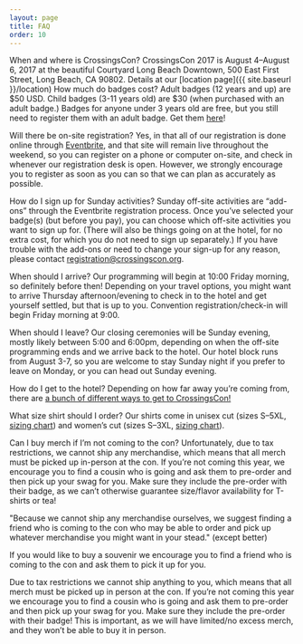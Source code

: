 ```yaml
---
layout: page
title: FAQ
order: 10
---
```


When and where is CrossingsCon?
CrossingsCon 2017 is August 4–August 6, 2017 at the beautiful Courtyard Long Beach Downtown, 500 East First Street, Long Beach, CA 90802. Details at our [location page]({{ site.baseurl }}/location)
How much do badges cost?
Adult badges (12 years and up) are $50 USD. Child badges (3-11 years old) are $30 (when purchased with an adult badge.) Badges for anyone under 3 years old are free, but you still need to register them with an adult badge. Get them [here](https://crossingscon-2017.eventbrite.com/?aff=site)!

Will there be on-site registration?
Yes, in that all of our registration is done online through [Eventbrite](https://crossingscon-2017.eventbrite.com/?aff=site), and that site will remain live throughout the weekend, so you can register on a phone or computer on-site, and check in whenever our registration desk is open. However, we strongly encourage you to register as soon as you can so that we can plan as accurately as possible.

How do I sign up for Sunday activities?
Sunday off-site activities are “add-ons” through the Eventbrite registration process. Once you’ve selected your badge(s) (but before you pay), you can choose which off-site activities you want to sign up for. (There will also be things going on at the hotel, for no extra cost, for which you do not need to sign up separately.) If you have trouble with the add-ons or need to change your sign-up for any reason, please contact registration@crossingscon.org.

When should I arrive?
Our programming will begin at 10:00 Friday morning, so definitely before then! Depending on your travel options, you might want to arrive Thursday afternoon/evening to check in to the hotel and get yourself settled, but that is up to you. Convention registration/check-in will begin Friday morning at 9:00.

When should I leave?
Our closing ceremonies will be Sunday evening, mostly likely between 5:00 and 6:00pm, depending on when the off-site programming ends and we arrive back to the hotel. Our hotel block runs from August 3-7, so you are welcome to stay Sunday night if you prefer to leave on Monday, or you can head out Sunday evening.

How do I get to the hotel?
Depending on how far away you’re coming from, there are [a bunch of different ways to get to CrossingsCon!](/location/getting-to-the-con/)

What size shirt should I order?
Our shirts come in unisex cut (sizes S–5XL, [sizing chart](http://www.mygildan.com/store/us/browse/productDetailsPage.jsp?productId=5000)) and women’s cut (sizes S–3XL, [sizing chart](http://www.mygildan.com/store/us/browse/productDetailsPage.jsp?productId=5000L)).

Can I buy merch if I’m not coming to the con?
Unfortunately, due to tax restrictions, we cannot ship any merchandise, which means that all merch must be picked up in-person at the con. If you’re not coming this year, we encourage you to find a cousin who is going and ask them to pre-order and then pick up your swag for you. Make sure they include the pre-order with their badge, as we can’t otherwise guarantee size/flavor availability for T-shirts or tea!

"Because we cannot ship any merchandise ourselves, we suggest finding a friend who is coming to the con who may be able to order and pick up whatever merchandise you might want in your stead." (except better)

If you would like to buy a souvenir we encourage you to find a friend who is coming to the con and ask them to pick it up for you.  

Due to tax restrictions we cannot ship anything to you, which means that all merch must be picked up in person at the con. If you’re not coming this year we encourage you to find a cousin who is going and ask them to pre-order and then pick up your swag for you. Make sure they include the pre-order with their badge! This is important, as we will have limited/no excess merch, and they won’t be able to buy it in person.
